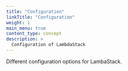 ```yaml
---
title: "Configuration"
linkTitle: "Configuration"
weight: 1
main_menu: true
content_type: concept
description: >
  Configuration of LambdaStack
---
```


Different configuration options for LambaStack.
